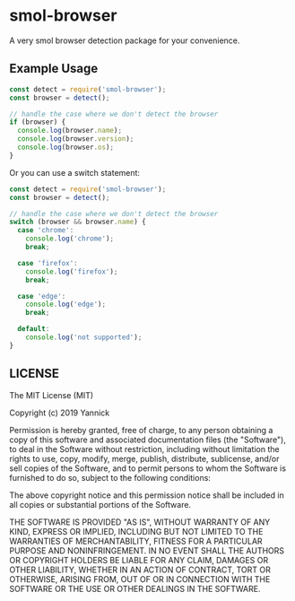 # smol-browser

A very smol browser detection package for your convenience.

## Example Usage

```js
const detect = require('smol-browser');
const browser = detect();

// handle the case where we don't detect the browser
if (browser) {
  console.log(browser.name);
  console.log(browser.version);
  console.log(browser.os);
}
```

Or you can use a switch statement:

```js
const detect = require('smol-browser');
const browser = detect();

// handle the case where we don't detect the browser
switch (browser && browser.name) {
  case 'chrome':
    console.log('chrome');
    break;

  case 'firefox':
    console.log('firefox');
    break;

  case 'edge':
    console.log('edge');
    break;

  default:
    console.log('not supported');
}
```

## LICENSE

The MIT License (MIT)

Copyright (c) 2019 Yannick

Permission is hereby granted, free of charge, to any person obtaining a copy
of this software and associated documentation files (the "Software"), to deal
in the Software without restriction, including without limitation the rights
to use, copy, modify, merge, publish, distribute, sublicense, and/or sell
copies of the Software, and to permit persons to whom the Software is
furnished to do so, subject to the following conditions:

The above copyright notice and this permission notice shall be included in all
copies or substantial portions of the Software.

THE SOFTWARE IS PROVIDED "AS IS", WITHOUT WARRANTY OF ANY KIND, EXPRESS OR
IMPLIED, INCLUDING BUT NOT LIMITED TO THE WARRANTIES OF MERCHANTABILITY,
FITNESS FOR A PARTICULAR PURPOSE AND NONINFRINGEMENT. IN NO EVENT SHALL THE
AUTHORS OR COPYRIGHT HOLDERS BE LIABLE FOR ANY CLAIM, DAMAGES OR OTHER
LIABILITY, WHETHER IN AN ACTION OF CONTRACT, TORT OR OTHERWISE, ARISING FROM,
OUT OF OR IN CONNECTION WITH THE SOFTWARE OR THE USE OR OTHER DEALINGS IN THE
SOFTWARE.


